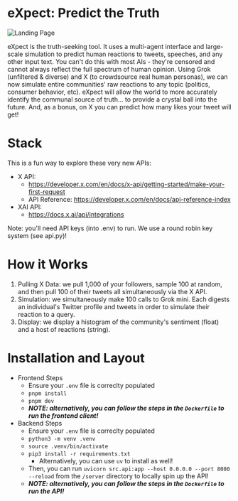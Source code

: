 # eXpect: Predict the Truth

![Landing Page](client/public/landing.png)

eXpect is the truth-seeking tool. It uses a multi-agent interface and large-scale simulation to predict human reactions to tweets, speeches, and any other input text. You can't do this with most AIs - they're censored and cannot always reflect the full spectrum of human opinion. Using Grok (unfiltered & diverse) and X (to crowdsource real human personas), we can now simulate entire communities' raw reactions to any topic (politics, consumer behavior, etc). eXpect will allow the world to more accurately identify the communal source of truth... to provide a crystal ball into the future. And, as a bonus, on X you can predict how many likes your tweet will get!

# Stack

This is a fun way to explore these very new APIs:

- X API:
  - https://developer.x.com/en/docs/x-api/getting-started/make-your-first-request
  - API Reference: https://developer.x.com/en/docs/api-reference-index
- XAI API:
  - https://docs.x.ai/api/integrations

Note: you'll need API keys (into .env) to run. We use a round robin key system (see api.py)!

# How it Works

1. Pulling X Data: we pull 1,000 of your followers, sample 100 at random, and then pull 100 of their tweets all simultaneously via the X API.
2. Simulation: we simultaneously make 100 calls to Grok mini. Each digests an individual's Twitter profile and tweets in order to simulate their reaction to a query.
3. Display: we display a histogram of the community's sentiment (float) and a host of reactions (string).

# Installation and Layout

- Frontend Steps
  - Ensure your `.env` file is correclty populated
  - `pnpm install`
  - `pnpm dev`
  - **_NOTE: alternatively, you can follow the steps in the `Dockerfile` to run the frontend client!_**
- Backend Steps
  - Ensure your `.env` file is correclty populated
  - `python3 -m venv .venv`
  - `source .venv/bin/activate`
  - `pip3 install -r requirements.txt`
    - Alternatively, you can use `uv` to install as well!
  - Then, you can run `uvicorn src.api:app --host 0.0.0.0 --port 8080 --reload` from the `/server` directory to locally spin up the API!
  - **_NOTE: alternatively, you can follow the steps in the `Dockerfile` to run the API!_**
